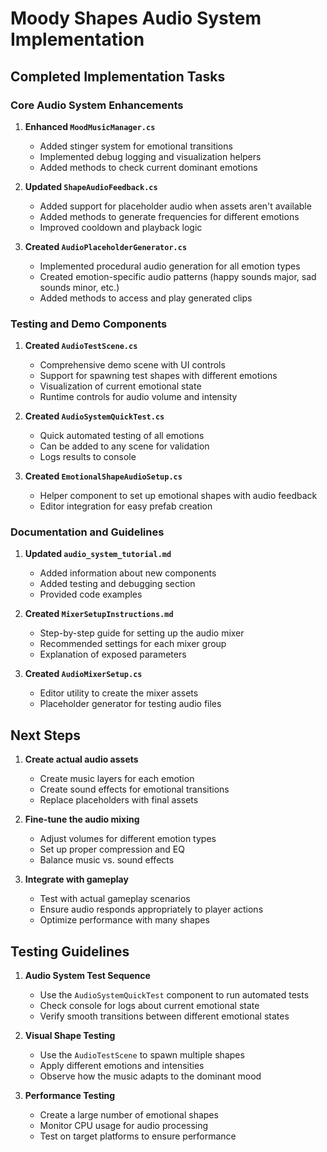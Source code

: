 # Moody Shapes Audio System Implementation

## Completed Implementation Tasks

### Core Audio System Enhancements
1. **Enhanced `MoodMusicManager.cs`**
   - Added stinger system for emotional transitions
   - Implemented debug logging and visualization helpers
   - Added methods to check current dominant emotions

2. **Updated `ShapeAudioFeedback.cs`**
   - Added support for placeholder audio when assets aren't available
   - Added methods to generate frequencies for different emotions
   - Improved cooldown and playback logic

3. **Created `AudioPlaceholderGenerator.cs`**
   - Implemented procedural audio generation for all emotion types
   - Created emotion-specific audio patterns (happy sounds major, sad sounds minor, etc.)
   - Added methods to access and play generated clips

### Testing and Demo Components
1. **Created `AudioTestScene.cs`**
   - Comprehensive demo scene with UI controls
   - Support for spawning test shapes with different emotions
   - Visualization of current emotional state
   - Runtime controls for audio volume and intensity

2. **Created `AudioSystemQuickTest.cs`**
   - Quick automated testing of all emotions
   - Can be added to any scene for validation
   - Logs results to console

3. **Created `EmotionalShapeAudioSetup.cs`**
   - Helper component to set up emotional shapes with audio feedback
   - Editor integration for easy prefab creation

### Documentation and Guidelines
1. **Updated `audio_system_tutorial.md`**
   - Added information about new components
   - Added testing and debugging section
   - Provided code examples

2. **Created `MixerSetupInstructions.md`**
   - Step-by-step guide for setting up the audio mixer
   - Recommended settings for each mixer group
   - Explanation of exposed parameters

3. **Created `AudioMixerSetup.cs`**
   - Editor utility to create the mixer assets
   - Placeholder generator for testing audio files

## Next Steps
1. **Create actual audio assets**
   - Create music layers for each emotion
   - Create sound effects for emotional transitions
   - Replace placeholders with final assets

2. **Fine-tune the audio mixing**
   - Adjust volumes for different emotion types
   - Set up proper compression and EQ
   - Balance music vs. sound effects

3. **Integrate with gameplay**
   - Test with actual gameplay scenarios
   - Ensure audio responds appropriately to player actions
   - Optimize performance with many shapes

## Testing Guidelines
1. **Audio System Test Sequence**
   - Use the `AudioSystemQuickTest` component to run automated tests
   - Check console for logs about current emotional state
   - Verify smooth transitions between different emotional states
   
2. **Visual Shape Testing**
   - Use the `AudioTestScene` to spawn multiple shapes
   - Apply different emotions and intensities
   - Observe how the music adapts to the dominant mood
   
3. **Performance Testing**
   - Create a large number of emotional shapes
   - Monitor CPU usage for audio processing
   - Test on target platforms to ensure performance
